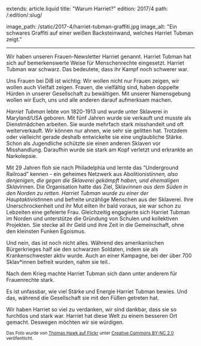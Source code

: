 extends: article.liquid
title: "Warum Harriet?"
edition: 2017/4
path: /:edition/:slug/

image_path: /static/2017-4/harriet-tubman-graffiti.jpg
image_alt: "Ein schwares Graffiti auf einer weißen Backsteinwand, welches Harriet Tubman zeigt."

---

Wir haben unseren Frauen-Newsletter Harriet genannt. Harriet Tubman hat sich auf bemerkenswerte Weise für Menschenrechte eingesetzt.  Harriet Tubman war schwarz. Das bedeutete, dass ihr Kampf noch schwerer war.

Uns Frauen bei DiB ist wichtig: Wir wollen nicht nur Frauen zeigen, wir wollen auch Vielfalt zeigen. Frauen, die vielfältig sind, haben doppelte Hürden in unserer Gesellschaft zu bewältigen. Mit unserer Namensgebung wollen wir Euch, uns und alle anderen darauf aufmerksam machen. 

*Harriet Tubman* lebte von 1820-1913 und wurde unter Sklaverei in Maryland/USA geboren. Mit fünf Jahren wurde sie verkauft und musste als Dienstmädchen arbeiten. Sie wurde mehrfach stark misshandelt und oft weiterverkauft. Wir können nur ahnen, wie sehr sie gelitten hat. Trotzdem oder vielleicht gerade deshalb entwickelte sie eine unglaubliche Stärke. Schon als Jugendliche schützte sie einen anderen Sklaven vor Misshandlung. Daraufhin wurde sie stark am Kopf verletzt und erkrankte an Narkolepsie.

Mit 29 Jahren floh sie nach Philadelphia und lernte das “Underground Railroad” kennen - ein geheimes Netzwerk aus Abolitionist*innen, also denjenigen, die gegen die Sklaverei gekämpft haben, und ehemaligen Sklav*innen. Die Organisation hatte das Ziel, Sklav*innen aus dem Süden in den Norden zu retten. Harriet Tubman wurde zu einer der Hauptaktivist*innen und befreite unzählige Menschen aus der Sklaverei. Ihre Unerschrockenheit und ihr Mut eilten ihr bald voraus, sie war schon zu Lebzeiten eine gefeierte Frau.
Gleichzeitig engagierte sich Harriet Tubman im Norden und unterstütze die Gründung von Schulen und kollektiven Projekten. Sie stecke all ihr Geld und ihre Zeit in die Gemeinschaft, ohne den kleinsten Funken Egoismus.

Und nein, das ist noch nicht alles. Während des amerikanischen Bürgerkrieges half sie den schwarzen Soldaten, indem sie als Krankenschwester aktiv wurde. Auch an einer Kampagne, bei der über 700 Sklav*innen befreit wurden, nahm sie teil.. 

Nach dem Krieg  machte Harriet Tubman sich dann unter anderem für Frauenrechte stark.

Es ist unfassbar, wie viel Stärke und Energie Harriet Tubman bewies. Und das, während die Gesellschaft sie mit den Füßen getreten hat.

Wir haben Harriet so viel zu verdanken, wir sind dankbar, dass sie so furchtlos und stark war. Harriet hat diese Welt zu einem besseren Ort gemacht. Deswegen möchten wir sie würdigen. 


<small>Das Foto wurde von <a href="https://www.flickr.com/photos/thomashawk/7640248056" target="_blank">Thomas Hawk auf Flickr</a> unter <a href="https://creativecommons.org/licenses/by-nc/2.0/" target="_blank">Creative Commons BY-NC 2.0</a> veröfentlicht.</small>